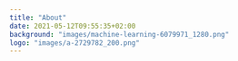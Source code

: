 ```yaml
---
title: "About"
date: 2021-05-12T09:55:35+02:00
background: "images/machine-learning-6079971_1280.png"
logo: "images/a-2729782_200.png"
---
```

